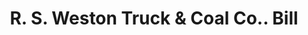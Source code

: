 ---
doi: 10.7916/D8MP6FC3
date_other: '1910'
date_other_textual: 1910-1919
form: printed ephemera
genre:
- Invoices
name:
- R. S. Weston Truck & Coal Co.
object_in_context_url: https://biggert.cul.columbia.edu/items/view/ave_biggert_01211
subject_hierarchical_geographic:
- Syracuse, New York, United States
subject_name:
- R. S. Weston Truck & Coal Co.
title: R. S. Weston Truck & Coal Co.. Bill
sort_title: R. S. Weston Truck & Coal Co.. Bill
call_number: ave_biggert_01211
coordinates:
- 43.04694444444444,-76.14444444444445
pid: ave_biggert_01211
identifiers: ave_biggert_01211
thumbnail: https://derivativo-2.library.columbia.edu/iiif/2/ldpd:343490/full/!256,256/0/native.jpg
permalink: /biggert/ave_biggert_01211/
layout: iiif-image-page
---